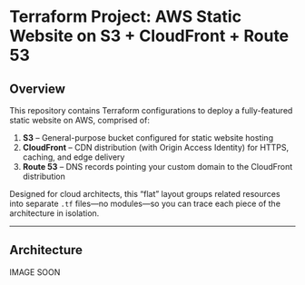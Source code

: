 # Terraform Project: AWS Static Website on S3 + CloudFront + Route 53

## Overview  
This repository contains Terraform configurations to deploy a fully-featured static website on AWS, comprised of:  
1. **S3** – General-purpose bucket configured for static website hosting  
2. **CloudFront** – CDN distribution (with Origin Access Identity) for HTTPS, caching, and edge delivery  
3. **Route 53** – DNS records pointing your custom domain to the CloudFront distribution  

Designed for cloud architects, this “flat” layout groups related resources into separate `.tf` files—no modules—so you can trace each piece of the architecture in isolation.

---

## Architecture  

IMAGE SOON